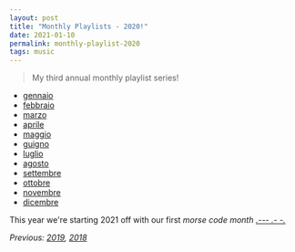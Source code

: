 ```yaml
---
layout: post
title: "Monthly Playlists - 2020!"
date: 2021-01-10
permalink: monthly-playlist-2020
tags: music
---
```

<!-- ![1.png]({{site.url}}/assets/resources-monthly-playlist-2020/1.png) -->

> My third annual monthly playlist series!

* [gennaio](https://open.spotify.com/playlist/0MsnGv7C2Andxm7tOG9yqx?si=FcOXkGS9SeispNNYmVmTOQ)
* [febbraio](https://open.spotify.com/playlist/2lTkHGamrE3dHBNz6uv4PI?si=jmgXiaFvTBqe4Nxf-zNMug)
* [marzo](https://open.spotify.com/playlist/08Gqlx5iPkbqLTNPvmRhgO?si=Xw6v9yW5Rg6dsi7wP6pZHA)
* [aprile](https://open.spotify.com/playlist/73NJHA3UAG9PuLxa6ASlug?si=k2lsPJ2sQ-yMSSdAg5sKug)
* [maggio](https://open.spotify.com/playlist/2lrni7xdXpvkZdMnRJvh3i?si=EDlJaq5eRcS3wDfbFb9tJA)
* [guigno](https://open.spotify.com/playlist/1jAnOAt92FSprALd9TTINf?si=aaAas-YBSfaRN3javjvbRQ)
* [luglio](https://open.spotify.com/playlist/6qxYMJbSmxjjxhoTlw7Jpf?si=LzeCga3eSLeILeA-brUDWg)
* [agosto](https://open.spotify.com/playlist/3BUHa5KX2me4ZGfDafZIsn?si=modOu-xAQ5OrzBs4jrvOLQ)
* [settembre](https://open.spotify.com/playlist/4Vg9Hio36BjiI59d4n9M6o?si=_DzFdqZwRwCtVL4QrxUMLw)
* [ottobre](https://open.spotify.com/playlist/02jgyMMXDx1agydJy0lkka?si=-j0TsTWZTsu12LUYjUweHQ)
* [novembre](https://open.spotify.com/playlist/3YBNBEEUWCuqP7NyDFGG3d?si=3W6dTINBS8ect9KbG7WA1A)
* [dicembre](https://open.spotify.com/playlist/41MqpxHZegtIyafvPromKt?si=zUv63rFaQzq64Pn_vpE6eQ)

This year we're starting 2021 off with our first _morse code month_ [*.--- .- -.*](https://open.spotify.com/playlist/28VcuE4ezfRFmJMMRcjTNc?si=pGFrp0t3SdShLZbl6ZpQhg)

_Previous: [2019](./monthly-playlist-2019), [2018](./monthly-playlist-2018)_
